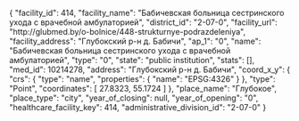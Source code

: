 {
    "facility_id": 414,
    "facility_name": "Бабичевская больница сестринского ухода с врачебной амбулаторией",
    "district_id": "2-07-0",
    "facility_url": "http:\/\/glubmed.by\/o-bolnice\/448-strukturnye-podrazdeleniya",
    "facility_address": "Глубокский р-н д. Бабичи",
    "ap_1": "0",
    "name": "Бабичевская больница сестринского ухода с врачебной амбулаторией",
    "type": "0",
    "state": "public institution",
    "stats": [],
    "med_id": 10214278,
    "address": "Глубокский р-н д. Бабичи",
    "coord_x_y": {
        "crs": {
            "type": "name",
            "properties": {
                "name": "EPSG:4326"
            }
        },
        "type": "Point",
        "coordinates": [
            27.8323,
            55.1724
        ]
    },
    "place_name": "Глубокое",
    "place_type": "city",
    "year_of_closing": null,
    "year_of_opening": "0",
    "healthcare_facility_key": 414,
    "administrative_division_id": "2-07-0"
}